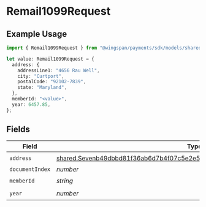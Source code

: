# Remail1099Request

## Example Usage

```typescript
import { Remail1099Request } from "@wingspan/payments/sdk/models/shared";

let value: Remail1099Request = {
  address: {
    addressLine1: "4656 Rau Well",
    city: "Curtport",
    postalCode: "92102-7839",
    state: "Maryland",
  },
  memberId: "<value>",
  year: 6457.85,
};
```

## Fields

| Field                                                                                                                                                                             | Type                                                                                                                                                                              | Required                                                                                                                                                                          | Description                                                                                                                                                                       |
| --------------------------------------------------------------------------------------------------------------------------------------------------------------------------------- | --------------------------------------------------------------------------------------------------------------------------------------------------------------------------------- | --------------------------------------------------------------------------------------------------------------------------------------------------------------------------------- | --------------------------------------------------------------------------------------------------------------------------------------------------------------------------------- |
| `address`                                                                                                                                                                         | [shared.Sevenb49dbbd81f36ab6d7b4f07c5e2e53f40e36eb7b83d1488f379e993b830eec56](../../../sdk/models/shared/sevenb49dbbd81f36ab6d7b4f07c5e2e53f40e36eb7b83d1488f379e993b830eec56.md) | :heavy_check_mark:                                                                                                                                                                | N/A                                                                                                                                                                               |
| `documentIndex`                                                                                                                                                                   | *number*                                                                                                                                                                          | :heavy_minus_sign:                                                                                                                                                                | N/A                                                                                                                                                                               |
| `memberId`                                                                                                                                                                        | *string*                                                                                                                                                                          | :heavy_check_mark:                                                                                                                                                                | N/A                                                                                                                                                                               |
| `year`                                                                                                                                                                            | *number*                                                                                                                                                                          | :heavy_check_mark:                                                                                                                                                                | N/A                                                                                                                                                                               |